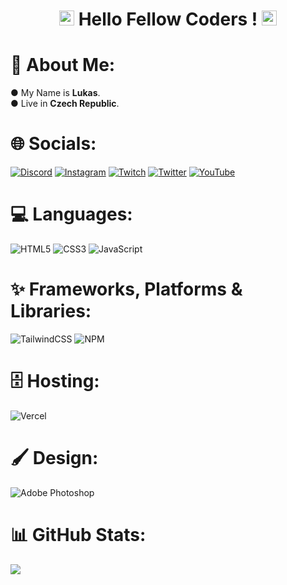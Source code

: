 <h1 align="center"><img src="https://github.com/JayantGoel001/JayantGoel001/blob/master/GIF/Earth.gif" width="24px" style="max-width:100%;"> Hello Fellow Coders ! <img src="https://raw.githubusercontent.com/iampavangandhi/iampavangandhi/master/gifs/Hi.gif" width="24px" height="24px"></h1>

# 💫 About Me:
 ● My Name is **Lukas**.<br> 
 ● Live in  **Czech Republic**.<br> 


# 🌐 Socials:
[![Discord](https://img.shields.io/badge/Discord-%237289DA.svg?style=for-the-badge&logo=discord&logoColor=white)](htttps://discord.gg/dsc.gg/sanrioheaven) [![Instagram](https://img.shields.io/badge/Instagram-%23E4405F.svg?style=for-the-badge&logo=Instagram&logoColor=white)](https://instagram.com/it.krekevyks) [![Twitch](https://img.shields.io/badge/Twitch-%239146FF.svg?style=for-the-badge&logo=Twitch&logoColor=white)](https://twitch.tv/krekevyks) [![Twitter](https://img.shields.io/badge/Twitter-%231DA1F2.svg?style=for-the-badge&logo=Twitter&logoColor=white)](https://twitter.com/krekevyks1) [![YouTube](https://img.shields.io/badge/YouTube-%23FF0000.svg?style=for-the-badge&logo=YouTube&logoColor=white)](https://youtube.com/c/Krekevyks) 

# 💻 Languages:
![HTML5](https://img.shields.io/badge/html5-%23E34F26.svg?style=for-the-badge&logo=html5&logoColor=white) ![CSS3](https://img.shields.io/badge/css3-%231572B6.svg?style=for-the-badge&logo=css3&logoColor=white) ![JavaScript](https://img.shields.io/badge/javascript-%23323330.svg?style=for-the-badge&logo=javascript&logoColor=%23F7DF1E)

# ✨ Frameworks, Platforms & Libraries:
![TailwindCSS](https://img.shields.io/badge/tailwindcss-%2338B2AC.svg?style=for-the-badge&logo=tailwind-css&logoColor=white) ![NPM](https://img.shields.io/badge/NPM-%23000000.svg?style=for-the-badge&logo=npm&logoColor=white)

# 🗄️ Hosting: 
![Vercel](https://img.shields.io/badge/vercel-%23000000.svg?style=for-the-badge&logo=vercel&logoColor=white)

# 🖌️ Design:
![Adobe Photoshop](https://img.shields.io/badge/adobephotoshop-%2331A8FF.svg?style=for-the-badge&logo=adobephotoshop&logoColor=white)

# 📊 GitHub Stats:
<img src="https://github-readme-stats.vercel.app/api?username=Krekevyks&layout=compact&amp;show_icons=true&amp;title_color=FF0000&amp;text_color=cccccc&amp;bg_color=00000000&amp;hide_border=true&amp;icon_color=FF0000&amp;hide_title=true&amp;count_private=true"/>

